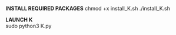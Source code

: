 **INSTALL REQUIRED PACKAGES**
chmod +x install_K.sh
./install_K.sh

**LAUNCH K**       
sudo python3 K.py
